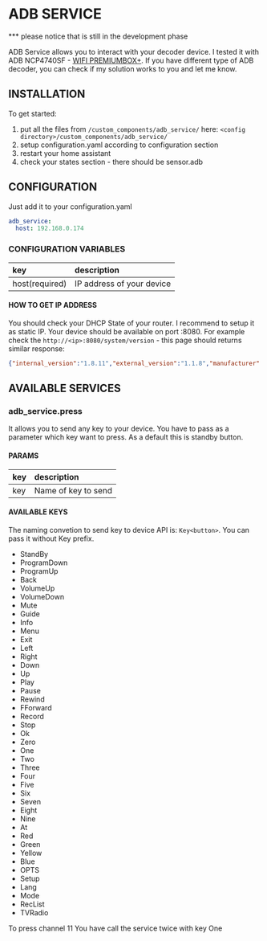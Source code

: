 # ADB SERVICE
*** please notice that is still in the development phase

ADB Service allows you to interact with your decoder device. I tested it with ADB NCP4740SF - [WIFI PREMIUMBOX+](https://ncplus.pl/oferta/dekodery/wifi-premiumbox). If you have different type of ADB decoder, you can check if my solution works to you and let me know.

## INSTALLATION
To get started:

1. put all the files from `/custom_components/adb_service/` here: `<config directory>/custom_components/adb_service/`
2. setup configuration.yaml according to configuration section
3. restart your home assistant
4. check your states section - there should be sensor.adb

## CONFIGURATION

Just add it to your configuration.yaml

```yaml
adb_service:
  host: 192.168.0.174
```

### CONFIGURATION VARIABLES

key | description  
:--- | :---  
host(required) | IP address of your device

#### HOW TO GET IP ADDRESS
You should check your DHCP State of your router. I recommend to setup it as static IP.
Your device should be available on port :8080.
For example check the `http://<ip>:8080/system/version` - this page should returns similar response:

```json
{"internal_version":"1.8.11","external_version":"1.1.8","manufacturer":"Advanced Digital Broadcast","model":"NCP4740SF","friendly_name":"Główny Dekoder","release":"2015.09.01"}
```

## AVAILABLE SERVICES
### adb_service.press

It allows you to send any key to your device. You have to pass as a parameter which key want to press. As a default this is standby button.

#### PARAMS

key | description  
:--- | :---  
key | Name of key to send

#### AVAILABLE KEYS

The naming convetion to send key to device API is: `Key<button>`. You can pass it without Key prefix.

- StandBy
- ProgramDown
- ProgramUp
- Back
- VolumeUp
- VolumeDown
- Mute
- Guide
- Info
- Menu
- Exit
- Left
- Right
- Down
- Up
- Play
- Pause
- Rewind
- FForward
- Record
- Stop
- Ok
- Zero
- One
- Two
- Three
- Four
- Five
- Six
- Seven
- Eight
- Nine
- At 
- Red
- Green
- Yellow
- Blue
- OPTS
- Setup
- Lang
- Mode
- RecList
- TVRadio

To press channel 11 You have call the service twice with key One